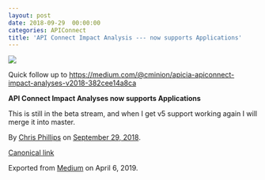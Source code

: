 ```yaml
---
layout: post
date: 2018-09-29  00:00:00
categories: APIConnect
title: 'API Connect Impact Analysis --- now supports Applications'
---
```

<!--more-->



![](https://cdn-images-1.medium.com/max/2560/1*XiEFaR2vwIE6FzJYzdhZag.png)



Quick follow up to
<https://medium.com/@cminion/apicia-apiconnect-impact-analyses-v2018-382cee14a8ca>

**API Connect Impact Analyses now supports Applications**

This is still in the beta stream, and when I get v5 support working
again I will merge it into master.





By [Chris Phillips](https://medium.com/@cminion) on
[September 29, 2018](https://medium.com/p/71941255f630).

[Canonical
link](https://medium.com/@cminion/api-connect-impact-analysis-now-supports-applications-71941255f630)

Exported from [Medium](https://medium.com) on April 6, 2019.
